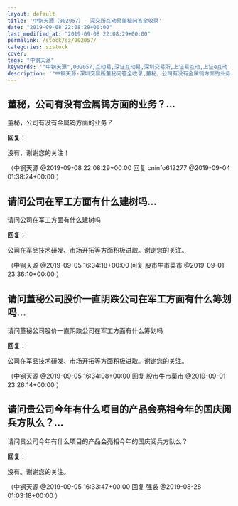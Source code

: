 ```yaml
---
layout: default
title: '中钢天源（002057）- 深交所互动易董秘问答全收录'
date: "2019-09-08 22:08:29+00:00"
last_modified_at: "2019-09-08 22:08:29+00:00"
permalink: /stock/sz/002057/
categories: szstock
cover: 
tags: "中钢天源"
keywords: '"中钢天源",002057,互动易,深证互动易,深圳交易所,上证易互动,上证e互动'
description: '"中钢天源-深圳交易所董秘问答全收录,董秘，公司有没有金属钨方面的业务？"'
---
```


## 董秘，公司有没有金属钨方面的业务？...

董秘，公司有没有金属钨方面的业务？

**回复**：

没有，谢谢您的关注！ 

（中钢天源  @2019-09-08 22:08:29+00:00 回复 cninfo612277  @2019-09-04 01:38:24+00:00 ）

## 请问公司在军工方面有什么建树吗...

请问公司在军工方面有什么建树吗

**回复**：

公司在军品技术研发、市场开拓等方面积极进取。谢谢您的关注。 

（中钢天源  @2019-09-05 16:34:18+00:00 回复 股市牛市菜市  @2019-09-01 23:36:10+00:00 ）

## 请问董秘公司股价一直阴跌公司在军工方面有什么筹划吗...

请问董秘公司股价一直阴跌公司在军工方面有什么筹划吗

**回复**：

公司在军品技术研发、市场开拓等方面积极进取。谢谢您的关注。 

（中钢天源  @2019-09-05 16:34:08+00:00 回复 股市牛市菜市  @2019-09-01 23:26:14+00:00 ）

## 请问贵公司今年有什么项目的产品会亮相今年的国庆阅兵方队么？...

请问贵公司今年有什么项目的产品会亮相今年的国庆阅兵方队么？

**回复**：

没有。谢谢您的关注。 

（中钢天源  @2019-09-05 16:33:47+00:00 回复 强袭  @2019-08-28 01:03:18+00:00 ）

